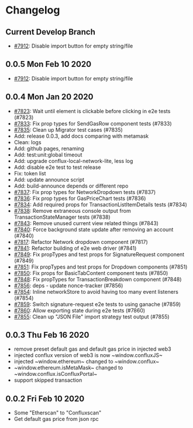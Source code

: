 # Changelog

## Current Develop Branch
- [#7912](https://github.com/MetaMask/metamask-extension/pull/7912): Disable import button for empty string/file

## 0.0.5 Mon Feb 10 2020
- [#7912](https://github.com/MetaMask/metamask-extension/pull/7912): Disable import button for empty string/file

## 0.0.4 Mon Jan 20 2020
- [#7823](https://github.com/Conflux-Chain/conflux-portal/pull/7823): Wait until element is clickable before clicking in e2e tests (#7823)
- [#7833](https://github.com/Conflux-Chain/conflux-portal/pull/7833): Fix prop types for SendGasRow component tests (#7833)
- [#7835](https://github.com/Conflux-Chain/conflux-portal/pull/7835): Clean up Migrator test cases (#7835)
- Add: release 0.0.3, add docs comparing with metamask
- Clean: logs
- Add: github pages, renaming
- Add: test:unit:global timeout
- Add: upgrade conflux-local-network-lite, less log
- Add: disable e2e test to test release
- Fix: token list
- Add: update announce script
- Add: build-announce depends or different repo
- [#7837](https://github.com/Conflux-Chain/conflux-portal/pull/7837): Fix prop types for NetworkDropdown tests (#7837)
- [#7836](https://github.com/Conflux-Chain/conflux-portal/pull/7836): Fix prop types for GasPriceChart tests (#7836)
- [#7834](https://github.com/Conflux-Chain/conflux-portal/pull/7834): Add required props for TransactionListItemDetails tests (#7834)
- [#7838](https://github.com/Conflux-Chain/conflux-portal/pull/7838): Remove extraneous console output from TransactionStateManager tests (#7838)
- [#7843](https://github.com/Conflux-Chain/conflux-portal/pull/7843): Remove unused current view related things (#7843)
- [#7840](https://github.com/Conflux-Chain/conflux-portal/pull/7840): Force background state update after removing an account (#7840)
- [#7817](https://github.com/Conflux-Chain/conflux-portal/pull/7817): Refactor Network dropdown component (#7817)
- [#7841](https://github.com/Conflux-Chain/conflux-portal/pull/7841): Refactor building of e2e web driver (#7841)
- [#7849](https://github.com/Conflux-Chain/conflux-portal/pull/7849): Fix propTypes and test props for SignatureRequest component (#7849)
- [#7851](https://github.com/Conflux-Chain/conflux-portal/pull/7851): Fix propTypes and test props for Dropdown components (#7851)
- [#7850](https://github.com/Conflux-Chain/conflux-portal/pull/7850): Fix props for BasicTabContent component tests (#7850)
- [#7848](https://github.com/Conflux-Chain/conflux-portal/pull/7848): Fix propTypes for TransactionBreakdown component (#7848)
- [#7856](https://github.com/Conflux-Chain/conflux-portal/pull/7856): deps - update nonce-tracker (#7856)
- [#7854](https://github.com/Conflux-Chain/conflux-portal/pull/7854): Inline networkStore to avoid having too many event listeners (#7854)
- [#7859](https://github.com/Conflux-Chain/conflux-portal/pull/7859): Switch signature-request e2e tests to using ganache (#7859)
- [#7860](https://github.com/Conflux-Chain/conflux-portal/pull/7860): Allow exporting state during e2e tests (#7860)
- [#7855](https://github.com/Conflux-Chain/conflux-portal/pull/7855): Clean up "JSON File" import strategy test output (#7855)

## 0.0.3 Thu Feb 16 2020
- remove preset default gas and default gas price in injected web3
- injected conflux version of web3 is now ~window.confluxJS~
- injected ~window.ethereum~ changed to ~window.conflux~
- ~window.ethereum.isMetaMask~ changed to ~window.conflux.isConfluxPortal~
- support skipped transaction

## 0.0.2 Fri Feb 10 2020
- Some "Etherscan" to "Confluxscan"
- Get default gas price from json rpc
